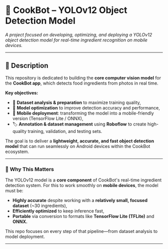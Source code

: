 # 🤖 **CookBot – YOLOv12 Object Detection Model**

_A project focused on developing, optimizing, and deploying a YOLOv12 object detection model for real-time ingredient recognition on mobile devices._

---

## 📝 **Description**

This repository is dedicated to building the **core computer vision model** for the **CookBot app**, which detects food ingredients from photos in real time.

**Key objectives:**

- 🔬 **Dataset analysis & preparation** to maximize training quality,
- 🧠 **Model optimization** to improve detection accuracy and performance,
- 📱 **Mobile deployment**: transforming the model into a mobile-friendly version (TensorFlow Lite / ONNX),
- 🏷️ **Annotation & dataset management** using **Roboflow** to create high-quality training, validation, and testing sets.

The goal is to deliver a **lightweight, accurate, and fast object detection model** that can run seamlessly on Android devices within the CookBot ecosystem.

---

### 🔎 **Why This Matters**

The YOLOv12 model is a **core component** of CookBot's real-time ingredient detection system. For this to work smoothly on **mobile devices**, the model must be:

- **Highly accurate** despite working with a **relatively small, focused dataset** (~30 ingredients),
- **Efficiently optimized** to keep inference fast,
- **Portable** via conversion to formats like **TensorFlow Lite (TFLite)** and **ONNX.**

This repo focuses on every step of that pipeline—from dataset analysis to model deployment.

---

